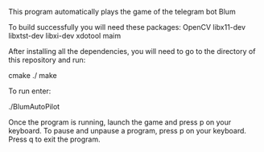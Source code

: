 This program automatically plays the game of the telegram bot Blum

To build successfully you will need these packages:
OpenCV
libx11-dev
libxtst-dev
libxi-dev
xdotool
maim

After installing all the dependencies, you will need to go to the directory of this repository and run:

cmake ./
make

To run enter:

./BlumAutoPilot


Once the program is running, launch the game and press p on your keyboard. To pause and unpause a program, press p on your keyboard. Press q to exit the program.
